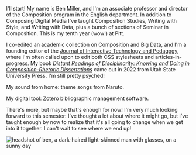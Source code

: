 I'll start! My name is Ben Miller, and I'm an associate professor and director of the Composition program in the English department. In addition to Composing Digital Media I've taught Composition Studies, Writing with Style, and Writing with Data, plus a bunch of sections of Seminar in Composition. This is my tenth year (wow!) at Pitt.

I co-edited an academic collection on Composition and Big Data, and I'm a founding editor of the [Journal of Interactive Technology and Pedagogy](http://jitpedagogy.org), where I'm often called upon to edit both CSS stylesheets and articles-in-progress. My book *[Distant Readings of Disciplinarity: Knowing and Doing in Composition-Rhetoric Dissertations](https://upcolorado.com/utah-state-university-press/item/6234-distant-readings-of-disciplinarity)* came out in 2022 from Utah State University Press. I'm still pretty psyched!

My sound from home: theme songs from Naruto.

My digital tool: [Zotero](https://zotero.org) bibliographic management software.

There's more, but maybe that's enough for now! I'm very much looking forward to this semester: I've thought a lot about where it might go, but I've taught enough by now to realize that it's all going to change when we get into it together. I can't wait to see where we end up!

![headshot of ben, a dark-haired light-skinned man with glasses, on a sunny day](https://user-images.githubusercontent.com/3182049/211638742-f8ad0799-dda3-4340-8021-2d3a7a3291b8.jpeg)
